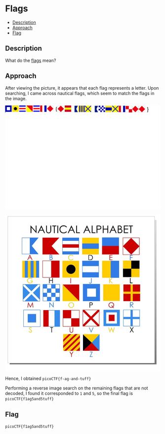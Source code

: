 # Flags

- [Description](#description)
- [Approach](#approach)
- [Flag](#flag)

## Description

What do the [flags](https://jupiter.challenges.picoctf.org/static/fbeb5f9040d62b18878d199cdda2d253/flag.png) mean?

## Approach

After viewing the picture, it appears that each flag represents a letter. Upon searching, I came across nautical flags, which seem to match the flags in the image.

<p align="center">
  <img src="https://raw.githubusercontent.com/DarrenPea/picoCTF_writeups/refs/heads/main/picoCTF-2019/Cryptography/Flags/img/flag.png" />
</p>

<p align="center">
  <img src="https://raw.githubusercontent.com/DarrenPea/picoCTF_writeups/refs/heads/main/picoCTF-2019/Cryptography/Flags/img/Nautical-Flag-Alphabet.png" />
</p>

Hence, I obtained `picoCTF{f-ag-and-tuff}`

Performing a reverse image search on the remaining flags that are not decoded, I found it corresponded to `1` and `5`, so the final flag is `picoCTF{f1ag5and5tuff}`

## Flag

`picoCTF{f1ag5and5tuff}`